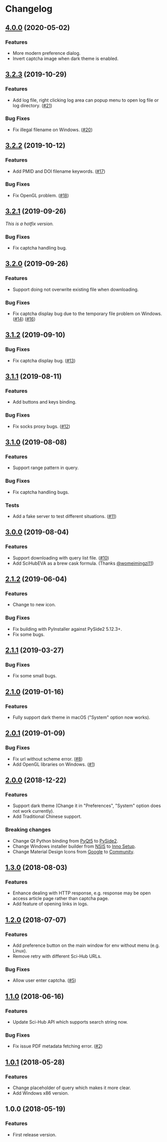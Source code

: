 # Changelog

## [4.0.0](https://github.com/leovan/SciHubEVA/compare/v3.2.3...v4.0.0) (2020-05-02)

### Features

- More modern preference dialog.
- Invert captcha image when dark theme is enabled.

## [3.2.3](https://github.com/leovan/SciHubEVA/compare/v3.2.2...v3.2.3) (2019-10-29)

### Features

- Add log file, right clicking log area can popup menu to open log file or log directory. ([#21](https://github.com/leovan/SciHubEVA/issues/21))

### Bug Fixes

- Fix illegal filename on Windows. ([#20](https://github.com/leovan/SciHubEVA/issues/20))

## [3.2.2](https://github.com/leovan/SciHubEVA/compare/v3.2.1...v3.2.2) (2019-10-12)

### Features

- Add PMID and DOI filename keywords. ([#17](https://github.com/leovan/SciHubEVA/issues/17))

### Bug Fixes

- Fix OpenGL problem. ([#18](https://github.com/leovan/SciHubEVA/issues/18))

## [3.2.1](https://github.com/leovan/SciHubEVA/compare/v3.2.0...v3.2.1) (2019-09-26)

_This is a hotfix version._

### Bug Fixes

- Fix captcha handling bug.

## [3.2.0](https://github.com/leovan/SciHubEVA/compare/v3.1.2...v3.2.0) (2019-09-26)

### Features

- Support doing not overwrite existing file when downloading.

### Bug Fixes

- Fix captcha display bug due to the temporary file problem on Windows. ([#14](https://github.com/leovan/SciHubEVA/issues/14)) ([#16](https://github.com/leovan/SciHubEVA/issues/16))

## [3.1.2](https://github.com/leovan/SciHubEVA/compare/v3.1.1...v3.1.2) (2019-09-10)

### Bug Fixes

- Fix captcha display bug. ([#13](https://github.com/leovan/SciHubEVA/issues/13))

## [3.1.1](https://github.com/leovan/SciHubEVA/compare/v3.1.0...v3.1.1) (2019-08-11)

### Features

- Add buttons and keys binding.

### Bug Fixes

- Fix socks proxy bugs. ([#12](https://github.com/leovan/SciHubEVA/issues/12))

## [3.1.0](https://github.com/leovan/SciHubEVA/compare/v3.0.0...v3.1.0) (2019-08-08)

### Features

- Support range pattern in query.

### Bug Fixes

- Fix captcha handling bugs.

### Tests

- Add a fake server to test different situations. ([#11](https://github.com/leovan/SciHubEVA/issues/11))

## [3.0.0](https://github.com/leovan/SciHubEVA/compare/v2.1.2...v3.0.0) (2019-08-04)

### Features

- Support downloading with query list file. ([#10](https://github.com/leovan/SciHubEVA/issues/10))
- Add SciHubEVA as a brew cask formula. (Thanks [@womeimingzi11](https://github.com/womeimingzi11))

## [2.1.2](https://github.com/leovan/SciHubEVA/compare/v2.1.1...v2.1.2) (2019-06-04)

### Features

- Change to new icon.

### Bug Fixes

- Fix building with PyInstaller against PySide2 5.12.3+.
- Fix some bugs.

## [2.1.1](https://github.com/leovan/SciHubEVA/compare/v2.1.0...v2.1.1) (2019-03-27)

### Bug Fixes

- Fix some small bugs.

## [2.1.0](https://github.com/leovan/SciHubEVA/compare/v2.0.1...v2.1.0) (2019-01-16)

### Features

- Fully support dark theme in macOS ("System" option now works).

## [2.0.1](https://github.com/leovan/SciHubEVA/compare/v2.0.0...v2.0.1) (2019-01-09)

### Bug Fixes

- Fix url without scheme error. ([#8](https://github.com/leovan/SciHubEVA/issues/8))
- Add OpenGL libraries on Windows. ([#1](https://github.com/leovan/SciHubEVA/issues/1))

## [2.0.0](https://github.com/leovan/SciHubEVA/compare/v1.3.0...v2.0.0) (2018-12-22)

### Features

- Support dark theme (Change it in "Preferences", "System" option does not work currently).
- Add Traditional Chinese support.

### Breaking changes

- Change Qt Python binding from [PyQt5](https://www.riverbankcomputing.com/software/pyqt) to [PySide2](https://doc.qt.io/qtforpython).
- Change Windows installer builder from [NSIS](https://nsis.sourceforge.io) to [Inno Setup](http://www.jrsoftware.org/isinfo.php).
- Change Material Design Icons from [Google](https://github.com/google/material-design-icons) to [Community](https://github.com/templarian/MaterialDesign/).


## [1.3.0](https://github.com/leovan/SciHubEVA/compare/v1.2.0...v1.3.0) (2018-08-03)

### Features

- Enhance dealing with HTTP response, e.g. response may be open access article page rather than captcha page.
- Add feature of opening links in logs.

## [1.2.0](https://github.com/leovan/SciHubEVA/compare/v1.1.0...v1.2.0) (2018-07-07)

### Features

- Add preference button on the main window for env without menu (e.g. Linux).
- Remove retry with different Sci-Hub URLs.

### Bug Fixes

- Allow user enter captcha. ([#5](https://github.com/leovan/SciHubEVA/issues/5))

## [1.1.0](https://github.com/leovan/SciHubEVA/compare/v1.0.1...v1.1.0) (2018-06-16)

### Features

- Update Sci-Hub API which supports search string now.

### Bug Fixes

- Fix issue PDF metadata fetching error. ([#2](https://github.com/leovan/SciHubEVA/issues/2))

## [1.0.1](https://github.com/leovan/SciHubEVA/compare/v1.0.0...v1.0.1) (2018-05-28)

### Features

- Change placeholder of query which makes it more clear.
- Add Windows x86 version.

## 1.0.0 (2018-05-19)

### Features

- First release version.
